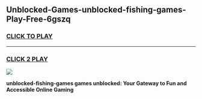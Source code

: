 
## Unblocked-Games-unblocked-fishing-games-Play-Free-6gszq
<h3>
<a href="https://premium76.site?title=unblocked-fishing-games&ref=21A">CLICK TO PLAY</a></h3>
<hr>

<h3>
<a href="https://premium76.site?title=unblocked-fishing-games&ref=21A">CLICK 2 PLAY</a>
  
</h3>

<a href="https://premium76.site?title=unblocked-fishing-games&ref=21A"><img src="https://clearcache.store/games.png"></a>


**unblocked-fishing-games games unblocked: Your Gateway to Fun and Accessible Online Gaming**
